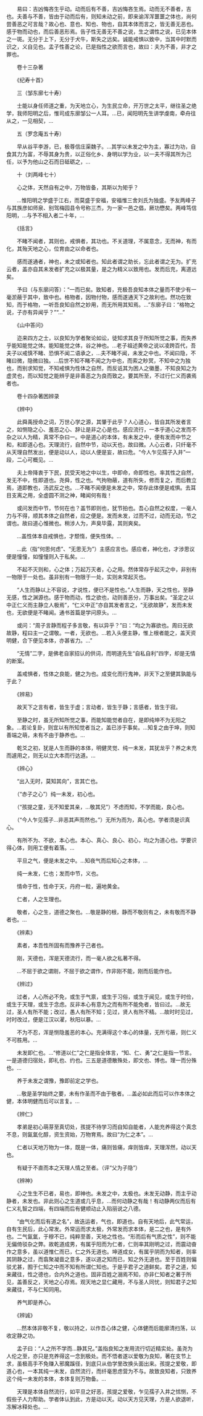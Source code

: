 <!-- { "loadSidebar": true } -->
　　易曰：吉凶悔吝生乎动。动而后有不善，吉凶悔吝生焉。动而无不善者，吉也。夫善与不善，皆由于动而后有，则知未动之前，即来谕浑浑噩噩之体也，尚何尝善恶之可言哉？故心也、意也、知也、物也，自其本体而言之，皆无善无恶也。感于物而动也，而后善恶形焉。告子性无善无不善之说，生之谓性之说，已见本体之一斑。无分于上下，无分于犬牛，斯失之远矣。诚能戒惧以致中，当其中时默而识之，义自见也。孟子性善之论，已是指性之欲而言也，故曰：夫为不善，非才之罪也。

　　卷十三杂著

　　《纪寿十首》

　　三（邹东廓七十寿）

　　士能以身任师道之重，为天地立心，为生民立命，开万世之太平，继往圣之绝学，我师阳明之后，惟司成东廓邹公一人耳。…已，闻阳明先生讲学虔南，牵舟往从之，一见相契，…

　　五（罗念庵五十寿）

　　早从谷平李游，已，极尊信庄渠魏子。…其学以未发之中为主，寡过为功，自食其力为富，不辱其身为贵，以正俗化乡、身明以学为业，以一夫不得其所为己任，以予为他山之石而日砥砺之，…

　　十（刘两峰七十）

　　心之体，天然自有之中，万物皆备，其斯以为矩乎？

　　…惟阳明之学盛于江右，而莫盛于安福，安福惟三舍刘氏为独盛。予友两峰子与其族彦如师泉、别驾梅园县令号称三杰，为一家一邑之倡，厥功懋矣。两峰笃信阳明，…与予不相入者二十年，…

　　《括言》

　　不睹不闻者，其则也，戒惧者，其功也。不关道理，不属意念，无而神，有而化，其殆天地之心，位育由之以命者也。

　　感而遂通者，神也，未之或知者也。知此者谓之助长，忘此者谓之无为。扩充云者，盖亦自其未发者扩充之以极其量，是之为精义以致用也。发而后充，离道远矣。

　　予曰（与东廓问答）：“一而已矣。致知者，充极吾良知本体之量而不使少有一毫淤蔽于其中，致中也。格物者，因物付物，感而遂通天下之故利也。然功在致知，而于格物，一听吾良知自然之妙用，而无所用其知焉。…”东廓子曰：“格物之说，子亦有异闻乎？”“…”

　　《山中答问》

　　迩来四方之士，以良知为学者聚论如讼，徒知求其良于所知所觉之事，而失养乎能知能觉之体。能知能觉之体，谷之神也。…老子祖述黄帝之说以凌跨百代，吾夫子以戒慎不睹、恐惧不闻二语承之，…夫不睹不闻，未发之中也。不闻曰隐，不睹曰微，隐微曰独。…后世不知不睹不闻之为中也，而索之眇冥，不知中之为独也，而别求知觉，不知戒惧为性体之自然，而反诋其为困人之徽墨，不知良知之为虚灵也，而以知觉之能辨乎是非善恶之为良而致之。要其所至，不过行仁义而袭焉者也。

　　卷十四杂著困辨录

　　《辨中》

　　此舜禹授命之词，万世心学之源，其肇于此乎？人心道心，皆自其所发者言之，如恻隐之心、羞恶之心、辞让是非之心是也。感应流行，一本乎道心之发而不杂之以人为精，真常不杂曰一。中是道心的本体，有未发之中，便有发而中节之和，和即道心也。天理流行，自然中节，动以天也，故曰微。人心云者，只纤毫不从天理自然发出，便是动以人，动以人便是妄，故曰危。“今人乍见孺子入井”一段，二心可概见。…

　　夫上帝降衷于下民，民受天地之中以生，中即命，命即性也。率其性之自然，发无不中，性即道也。尧舜，性之也。气拘物蔽，道有所失，修而复之，而后教立焉，道即教也，汤武反之也。…不睹不闻便是未发之中，常存此体便是戒惧。去耳目支离之用，全虚圆不测之神，睹闻何有哉！

　　或问发而中节，节何在也？盖节即则也，犹节拍也。吾心自然之权度，一毫人力与不得，顺其本体之自然者，应之便是。发而未发，过而不过，动而无动，节之谓也。故曰道心惟微也。稍涉人为，声臭毕露，其则爽矣。

　　…盖性体本自戒惧也，才颓惰，便失性体。…

　　…此（指“何思何虑”、“无思无为”）主感应言也。感应者，神化也，才涉思议便是憧憧，如憧憧则入于私矣。…

　　不起不灭则和，心之体；万起万灭者，心之用。然体常存乎起灭之中，非别有一物限于一处也。虽非别有一物限于一处，实则未常起灭也。

　　“人生而静以上不容说，才说性，便已不是性也。”人生而静，天之性也，至静无感，性之渊源也。感于物而动，性之欲也，动则善恶分，万事出矣。“圣定之以中正仁义而主静立人极焉”，“仁义中正”亦自其发者言之，“无欲故静”，发而未发也，无欲便是不睹闻。通书首篇是学问原头。…

　　或问：“周子言静而程子多言敬，有以异乎？”曰：“均之为寡欲也。周曰无欲故静，程曰主一之谓敬。一者，无欲也。…若入头便主静，惟上根者能之，盖天资明健，合下便见本体，亦甚省力。…”

　　“无情”二字，是佛老自家招认的供词，而明道先生“自私自利”四字，却是无情的断案。

　　盖戒惧者，性体之良能，健之为也。成变化而行鬼神，非天下之至健其孰能与于此？

　　《辨易》

　　故天下之言有者，皆生于虚；言动者，皆生于静；言感者，皆生于寂。

　　至静之时，虽无所知所觉之事，而能知能觉者自在，是即纯坤不为无阳之象。…若论复卦，则宜以有所知觉者当之，盖已涉于事矣。…知复之由于坤，则知善端之萌，未有不由于静养也。…

　　乾爻之初，犹是人生而静的本体，明健灵觉、纯一未发，其犹龙乎？养之未充而遽用之，则无以立大本而行达道。…

　　《辨心》

　　“出入无时，莫知其向”，言其亡也。

　　（“赤子之心”）纯一未发，初心也。

　　（“孩提之童，无不知爱其亲，…敬其兄”）不虑而知，不学而能，良心也。

　　（“今人乍见孺子…非恶其声而然也。”）无所为而为，真心也。学者须是识真心。

　　有所不为、不欲，本心也。本心、真心、良心、初心，均之为道心也。学要识得心体，则用工便有着落。…

　　平旦之气，便是未发之中。…知夜气而后知心之本体，…

　　纯一未发，仁也；发而中节，义也。

　　情命于性，性命于天，丹府一粒，遍地黄金。

　　仁者，人之生理也。

　　敬者，心之生，道德之聚也。…敬是静的根，静而不敬则有之，未有敬而不静者也。…

　　《辨素》

　　素者，本吾性所固有而豫养于己者也。

　　刚，天德也，浑是天德流行，而一毫人欲之私著不得。

　　…不屈于欲之谓刚，不屈于欲之谓作，作非刚不能，刚而后能作也。

　　《辨过》

　　过者，人心所必不免，或生于气禀，或生于习俗，或生于闻见，或生于时俭，或生于天理，或生于念虑。反非本心有意为之而有所不能免者，皆曰过。…故无过，圣人有所不能；改过，愚人有所不知；见过，贤人有所不精。…故时时见过，时时改过，便是江汉以濯，秋阳以暴。…

　　不为不忍，浑是恻隐羞恶的本心。充满得这个本心的体量，无所亏蔽，则仁义不可胜用。…

　　未发即仁也。…“修道以仁”之仁是指全体言，“知、仁、勇”之仁是指一节言。一是道德归宿处，即礼也、约也。三五是道德散殊处，即文也、博也。理一而分殊也。…

　　养于未发之谓豫，豫即前定之学也。

　　…敬是圣学始终之要，未有作圣而不由于敬者。…盖必如此而后可以作本体之健，本体明健而后可以言复。…

　　《辨仁》

　　孝弟是初心萌芽至真切处，孩提不待学习而自知自能者，人能充养得这个真念不息，则氤氲化醇，资生资始，万物育焉。故曰“为仁之本”。…

　　仁者以天地万物为一体，既是一体，痛则皆痛，痒则皆痒，天理浑然，动以天也。

　　有疑于不直而本之天理人情之至者。（评“父为子隐”）

　　《辨神》

　　心之生生不已者，易也，即神也。未发之中，太极也。未发无动静，而主乎动静者，未发也。非此则心之生道或几乎息，…而何动静之有哉！有动静两仪而后有仁义礼智之四端，有四端而后有健顺动止入陷丽说之八德。

　　“由气化而后有道之名”，故迭运者，气也，即道也。自有天地后，此气常运，自有生民后，此心常发。外常运而求太极，外常发而求本体，是二之也，是有外也。二气氤氲，于穆不已，纯粹至善，天地之性也。“形而后有气质之性”，则不能无偏倚驳杂之弊。故乾道成男，有属乎阳而为仁者，仁则率其刚明之过，而震动奋作之意多，虽以道惟仁而已，仁之外无道也。坤道成女，有属乎阴而为知者，则率其阴静之过，而翕聚凝啬之意多，遂以道之知而已，知之外无道也。至于百姓则偏驳尤甚，囿于仁知之中而不知有所谓仁知也。于是乎君子之道鲜矣。君子之道，知来藏往，性之德也，合内外之道也。固非百姓之溺焉不知，亦非仁知者之著于所见，盖善反之，天地之心存焉。观天地之显仁藏用，不与圣人同忧，则知君子之知来藏往，不与仁知同用。

　　养气即是养心。

　　《辨诚》

　　…然本体非敬不复，敬以持之，以作吾心体之健，心体健而后能廓清扫荡，以收定静之功。

　　孟子曰：“人之所不学而…静其兄。”盖指良知之发用流行切近精实处。虽尧为人伦之至，亦只是充养得这一念到极处。而不悟者遂以爱敬为良知，著在支节上求，虽极高手不免赚入邪魔蹊径，到底只从伯学里改换头面出来。孩提之爱敬，即道心也，一本其纯一未发，自然流行，而纤毫思虑营为不与。故致良知者，只致养这个纯一未发的本体，本体复则万物备。…

　　天理是本体自然流行，如平旦之好恶，孩提之爱敬，乍见孺子入井之怵恻，不假些子人力帮助。学者体认到此，方是动以天。动以天方见天理，方是人欲退听，冻解冰释处也。…


